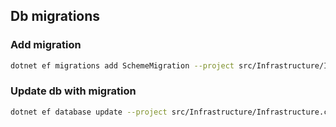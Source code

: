 ## Db migrations

### Add migration
```sh
dotnet ef migrations add SchemeMigration --project src/Infrastructure/Infrastructure.csproj --startup-project src/Presentation/Presentation.csproj --output-dir Migrations
```

### Update db with migration
```sh
dotnet ef database update --project src/Infrastructure/Infrastructure.csproj --startup-project src/Presentation/Presentation.csproj
```
